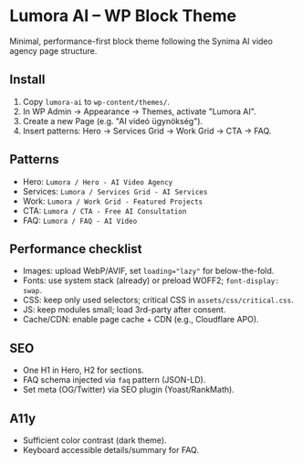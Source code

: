 # Lumora AI – WP Block Theme

Minimal, performance-first block theme following the Synima AI video agency page structure.

## Install
1. Copy `lumora-ai` to `wp-content/themes/`.
2. In WP Admin → Appearance → Themes, activate "Lumora AI".
3. Create a new Page (e.g. "AI videó ügynökség").
4. Insert patterns: Hero → Services Grid → Work Grid → CTA → FAQ.

## Patterns
- Hero: `Lumora / Hero - AI Video Agency`
- Services: `Lumora / Services Grid - AI Services`
- Work: `Lumora / Work Grid - Featured Projects`
- CTA: `Lumora / CTA - Free AI Consultation`
- FAQ: `Lumora / FAQ - AI Video`

## Performance checklist
- Images: upload WebP/AVIF, set `loading="lazy"` for below-the-fold.
- Fonts: use system stack (already) or preload WOFF2; `font-display: swap`.
- CSS: keep only used selectors; critical CSS in `assets/css/critical.css`.
- JS: keep modules small; load 3rd-party after consent.
- Cache/CDN: enable page cache + CDN (e.g., Cloudflare APO).

## SEO
- One H1 in Hero, H2 for sections.
- FAQ schema injected via `faq` pattern (JSON-LD).
- Set meta (OG/Twitter) via SEO plugin (Yoast/RankMath).

## A11y
- Sufficient color contrast (dark theme).
- Keyboard accessible details/summary for FAQ.


